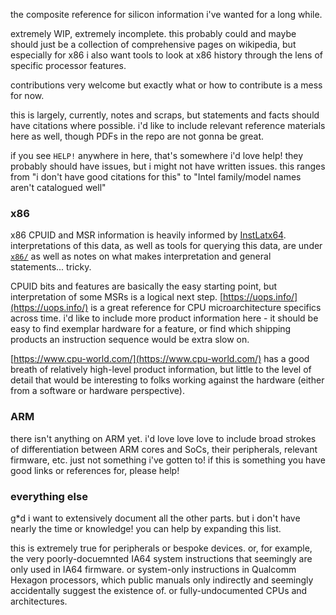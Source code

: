 the composite reference for silicon information i've wanted for a long while.

extremely WIP, extremely incomplete. this probably could and maybe should just
be a collection of comprehensive pages on wikipedia, but especially for x86 i
also want tools to look at x86 history through the lens of specific processor
features.

contributions very welcome but exactly what or how to contribute is a mess for now.

this is largely, currently, notes and scraps, but statements and facts should
have citations where possible. i'd like to include relevant reference materials
here as well, though PDFs in the repo are not gonna be great.

if you see `HELP!` anywhere in here, that's somewhere i'd love help! they
probably should have issues, but i might not have written issues. this ranges
from "i don't have good citations for this" to "Intel family/model names
aren't catalogued well"

### x86

x86 CPUID and MSR information is heavily informed by
[InstLatx64](https://github.com/InstLatx64/InstLatx64). interpretations of this
data, as well as tools for querying this data, are under [`x86/`](./x86) as well
as notes on what makes interpretation and general statements... tricky.

CPUID bits and features are basically the easy starting point, but
interpretation of some MSRs is a logical next step.
[https://uops.info/](https://uops.info/) is a great reference for CPU
microarchitecture specifics across time. i'd like to include more product
information here - it should be easy to find exemplar hardware for a feature,
or find which shipping products an instruction sequence would be extra slow on.

[https://www.cpu-world.com/](https://www.cpu-world.com/) has a good breath of relatively high-level product information, but little to the level of detail that would be interesting to folks working against the hardware (either from a software or hardware perspective).

### ARM

there isn't anything on ARM yet. i'd love love love to include broad strokes of
differentiation between ARM cores and SoCs, their peripherals, relevant
firmware, etc. just not something i've gotten to! if this is something you have
good links or references for, please help!

### everything else

g\*d i want to extensively document all the other parts. but i don't have
nearly the time or knowledge! you can help by expanding this list.

this is extremely true for peripherals or bespoke devices. or, for example, the
very poorly-docuemnted IA64 system instructions that seemingly are only used in
IA64 firmware. or system-only instructions in Qualcomm Hexagon processors,
which public manuals only indirectly and seemingly accidentally suggest the
existence of. or fully-undocumented CPUs and architectures.

